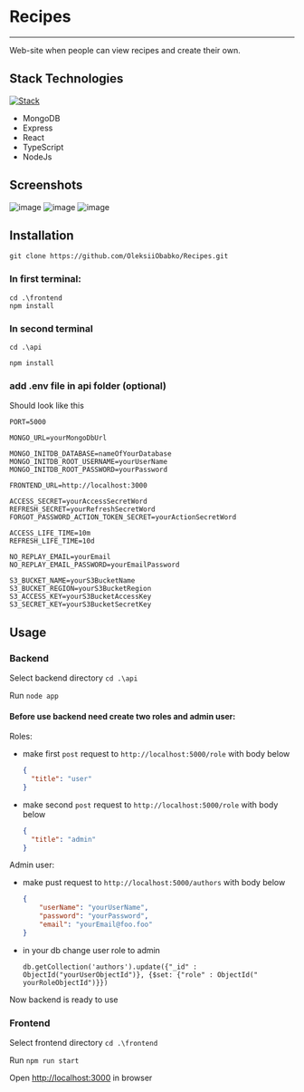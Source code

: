 # Recipes

___

Web-site when people can view recipes and create their own.

## Stack Technologies

[![Stack](https://skills.thijs.gg/icons?i=mongodb,express,react,ts,nodejs)]()

- MongoDB
- Express
- React
- TypeScript
- NodeJs

## Screenshots

![image](https://user-images.githubusercontent.com/97622905/226435620-8018d585-2299-4104-adcb-e8fd65a287ed.png)
![image](https://user-images.githubusercontent.com/97622905/226435441-6d80e818-26a3-4c36-8169-4a68efcdfdd2.png)
![image](https://user-images.githubusercontent.com/97622905/226435702-a4fc56c9-75b8-4d94-991f-87ea6f55a77c.png)

## Installation

`git clone https://github.com/OleksiiObabko/Recipes.git`

### In first terminal:

```
cd .\frontend
npm install	
```

### In second terminal

`cd .\api`

`npm install`

### add .env file in api folder (optional)

Should look like this

```dotenv
PORT=5000

MONGO_URL=yourMongoDbUrl

MONGO_INITDB_DATABASE=nameOfYourDatabase
MONGO_INITDB_ROOT_USERNAME=yourUserName
MONGO_INITDB_ROOT_PASSWORD=yourPassword

FRONTEND_URL=http://localhost:3000

ACCESS_SECRET=yourAccessSecretWord
REFRESH_SECRET=yourRefreshSecretWord
FORGOT_PASSWORD_ACTION_TOKEN_SECRET=yourActionSecretWord

ACCESS_LIFE_TIME=10m
REFRESH_LIFE_TIME=10d

NO_REPLAY_EMAIL=yourEmail
NO_REPLAY_EMAIL_PASSWORD=yourEmailPassword

S3_BUCKET_NAME=yourS3BucketName
S3_BUCKET_REGION=yourS3BucketRegion
S3_ACCESS_KEY=yourS3BucketAccessKey
S3_SECRET_KEY=yourS3BucketSecretKey
```

## Usage

### Backend

Select backend directory `cd .\api`

Run `node app`

#### Before use backend need create two roles and admin user:

Roles:

- make first `post` request to `http://localhost:5000/role` with body below
  ```json
  {
    "title": "user"
  }
  ```
- make second `post` request to `http://localhost:5000/role` with body below
  ```json
  {
    "title": "admin"
  }
  ```

Admin user:

- make pust request to `http://localhost:5000/authors` with body below
  ```json
  {
      "userName": "yourUserName",
      "password": "yourPassword",
      "email": "yourEmail@foo.foo"
  }
  ```

- in your db change user role to admin

  `db.getCollection('authors').update({"_id" : ObjectId("yourUserObjectId")}, {$set: {"role" : ObjectId("
  yourRoleObjectId")}})`

Now backend is ready to use

### Frontend

Select frontend directory `cd .\frontend`

Run `npm run start`

Open [http://localhost:3000](http://localhost:3000) in browser

